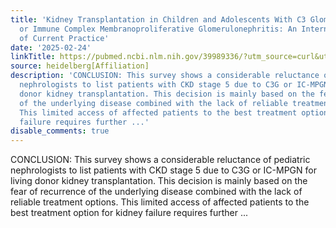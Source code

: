 ```yaml
---
title: 'Kidney Transplantation in Children and Adolescents With C3 Glomerulopathy
  or Immune Complex Membranoproliferative Glomerulonephritis: An International Survey
  of Current Practice'
date: '2025-02-24'
linkTitle: https://pubmed.ncbi.nlm.nih.gov/39989336/?utm_source=curl&utm_medium=rss&utm_campaign=pubmed-2&utm_content=1FakS-2QOkCT8HsMOQP1bCRQ4YzyumYOmxmF0moLsQ3dFB1E9V&fc=20220326224207&ff=20250224170911&v=2.18.0.post9+e462414
source: heidelberg[Affiliation]
description: 'CONCLUSION: This survey shows a considerable reluctance of pediatric
  nephrologists to list patients with CKD stage 5 due to C3G or IC-MPGN for living
  donor kidney transplantation. This decision is mainly based on the fear of recurrence
  of the underlying disease combined with the lack of reliable treatment options.
  This limited access of affected patients to the best treatment option for kidney
  failure requires further ...'
disable_comments: true
---
```

CONCLUSION: This survey shows a considerable reluctance of pediatric nephrologists to list patients with CKD stage 5 due to C3G or IC-MPGN for living donor kidney transplantation. This decision is mainly based on the fear of recurrence of the underlying disease combined with the lack of reliable treatment options. This limited access of affected patients to the best treatment option for kidney failure requires further ...